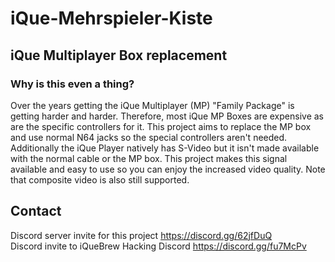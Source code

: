 # iQue-Mehrspieler-Kiste
## iQue Multiplayer Box replacement
### Why is this even a thing?
Over the years getting the iQue Multiplayer (MP)  "Family Package" is getting harder and harder. Therefore, most iQue MP Boxes are expensive as are the specific controllers for it. This project aims to replace the MP box and use normal N64 jacks so the special controllers aren't needed.  
Additionally the iQue Player natively has S-Video but it isn't made available with the normal cable or the MP box. This project makes this signal available and easy to use so you can enjoy the increased video quality. Note that composite video is also still supported.

## Contact
Discord server invite for this project https://discord.gg/62jfDuQ  
Discord invite to iQueBrew Hacking Discord https://discord.gg/fu7McPv

